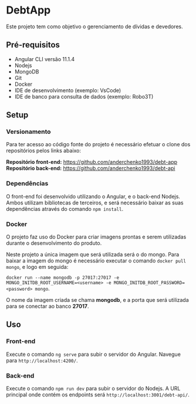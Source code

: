 # DebtApp

Este projeto tem como objetivo o gerenciamento de dívidas e devedores.

## Pré-requisitos

- Angular CLI versão 11.1.4
- Nodejs
- MongoDB
- Git
- Docker
- IDE de desenvolvimento (exemplo: VsCode)
- IDE de banco para consulta de dados (exemplo: Robo3T) 

## Setup

### Versionamento

Para ter acesso ao código fonte do projeto é necessário efetuar o clone dos repositórios pelos links abaixo:

**Repositório front-end:** https://github.com/anderchenko1993/debt-app
**Repositório back-end:** https://github.com/anderchenko1993/debt-api

### Dependências

O front-end foi desenvolvido utilizando o Angular, e o back-end Nodejs. Ambos utilizam bibliotecas de terceiros, e será necessário baixar as suas dependências através do comando `npm install`.

### Docker

O projeto faz uso do Docker para criar imagens prontas e serem utilizadas durante o desenvolvimento do produto.

Neste projeto a única imagem que será utilizada será o do mongo. Para baixar a imagem do mongo é necessário executar o comando `docker pull mongo`, e logo em seguida:

`docker run --name mongodb -p 27017:27017 -e MONGO_INITDB_ROOT_USERNAME=<username> -e MONGO_INITDB_ROOT_PASSWORD=<password> mongo`.

O nome da imagem criada se chama **mongodb**, e a porta que será utilizada para se conectar ao banco **27017**.

## Uso

### Front-end

Execute o comando `ng serve` para subir o servidor do Angular. Navegue para `http://localhost:4200/`. 

### Back-end

Execute o comando `npm run dev` para subir o servidor do Nodejs. A URL principal onde contém os endpoints será `http://localhost:3001/debt-api/`.
